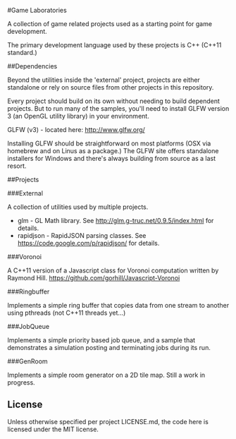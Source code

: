 #Game Laboratories

A collection of game related projects used as a starting point for game development.

The primary development language used by these projects is C++ (C++11 standard.)

##Dependencies

Beyond the utilities inside the 'external' project, projects are either standalone or rely on source files from other projects in this repository.

Every project should build on its own without needing to build dependent projects.  But to run many of the samples, you'll need to install GLFW version 3 (an OpenGL utility library) in your environment.  

GLFW (v3) - located here: http://www.glfw.org/

Installing GLFW should be straightforward on most platforms (OSX via homebrew and on Linus as a package.)  The GLFW site offers standalone installers for Windows and there's always building from source as a last resort.

##Projects

###External

A collection of utilities used by multiple projects.

* glm - GL Math library.  See http://glm.g-truc.net/0.9.5/index.html for details.
* rapidjson - RapidJSON parsing classes.  See https://code.google.com/p/rapidjson/ for details.

###Voronoi

A C++11 version of a Javascript class for Voronoi computation written by Raymond Hill.
https://github.com/gorhill/Javascript-Voronoi

###Ringbuffer

Implements a simple ring buffer that copies data from one stream to another using pthreads (not C++11 threads yet...)

###JobQueue

Implements a simple priority based job queue, and a sample that demonstrates a simulation posting and terminating jobs during its run.

###GenRoom

Implements a simple room generator on a 2D tile map.  Still a work in progress.

## License

Unless otherwise specified per project LICENSE.md, the code here is licensed under the MIT license.